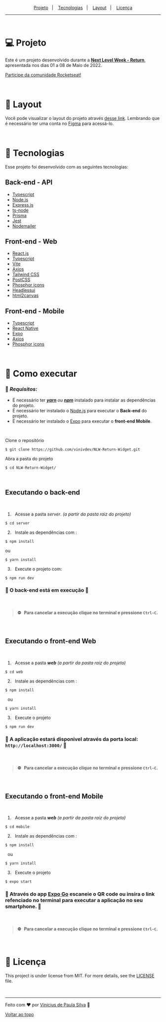 <p align="center">
  <a href="#-projeto">Projeto</a>&nbsp;&nbsp;&nbsp;|&nbsp;&nbsp;&nbsp;
  <a href="#-tecnologias">Tecnologias</a>&nbsp;&nbsp;&nbsp;|&nbsp;&nbsp;&nbsp;
  <a href="#-layout">Layout</a>&nbsp;&nbsp;&nbsp;|&nbsp;&nbsp;&nbsp;
  <a href="#-licença">Licença</a>
</p>

---

<br>

# 💻 Projeto
Este é um projeto desenvolvido durante a **[Next Level Week - Return](https://nextlevelweek.com/)**, apresentada nos dias 01 a 08 de Maio de 2022.

[Participe da comunidade Rocketseat!](https://discordapp.com/invite/gCRAFhc)

<br> 

# 🔖 Layout

Você pode visualizar o layout do projeto através [desse link](https://www.figma.com/community/file/1102912516166573468/Feedback-Widget). Lembrando que é necessário ter uma conta no [Figma](http://figma.com/) para acessá-lo.

<br>

# 🧪 Tecnologias

Esse projeto foi desenvolvido com as seguintes tecnologias:

## Back-end - API


- [Typescript](https://www.typescriptlang.org/)
- [Node.js](https://nodejs.org/en/)
- [Express.js](https://expressjs.com/)
- [ts-node](https://typestrong.org/ts-node/)
- [Prisma](https://www.prisma.io/)
- [Jest](https://jestjs.io/)
- [Nodemailer](https://nodemailer.com/about/)

## Front-end - Web
- [React.js](https://reactjs.org/)
- [Typescript](https://www.typescriptlang.org/)
- [Vite](https://vitejs.dev/)
- [Axios](https://axios-http.com/)
- [Tailwind CSS](https://tailwindcss.com/)
- [PostCSS](https://postcss.org/)
- [Phosphor icons](https://phosphoricons.com/)
- [Headlessui](https://headlessui.dev/)
- [html2canvas](https://html2canvas.hertzen.com/)

## Front-end - Mobile 
- [Typescript](https://www.typescriptlang.org/)
- [React Native](https://reactnative.dev/)
- [Expo](https://expo.dev/)
- [Axios](https://axios-http.com/)
- [Phosphor icons](https://phosphoricons.com/)

<br>


# 🚀 Como executar

  ###  🛑 **_Requisitos:_**

 * É necessário ter [**_yarn_**](https://yarnpkg.com/) *ou* [**_npm_**](https://www.npmjs.com/) instalado para instalar as dependências do projeto.
 * É necessário ter instalado o [Node.js](https://nodejs.org/en/) para executar o **Back-end** do projeto.
 * É necessário ter instalado o [Expo](https://expo.dev/) para executar o **front-end Mobile**.

<br>

Clone o repositório

```
$ git clone https://github.com/vinivdev/NLW-Return-Widget.git
```

Abra a pasta do projeto

```
$ cd NLW-Return-Widget/
```

<br>

## Executando o **back-end**

<br>

1. &nbsp; Acesse a pasta *_server_*. _(a partir da pasta raiz do projeto)_
```
$ cd server
```
2. &nbsp; Instale as dependências com :
```
$ npm install
```
ou
```
$ yarn install
```
3. &nbsp; Execute o projeto com:
```
$ npm run dev
```
### 🏁 O back-end está em execução 🏁

<br>

> #### ⛔ &nbsp; Para cancelar a execução clique no terminal e pressione ```Ctrl-C```.

<br>

## Executando o **front-end Web**

<br>

1. &nbsp; Acesse a pasta **_web_** _(a partir da pasta raiz do projeto)_
```
$ cd web
```
2. &nbsp; Instale as dependências com :
```
$ npm install
```
&nbsp; ou
```
$ yarn install
```
3. &nbsp; Execute o projeto
```
$ npm run dev
```
### 🏁 A aplicação estará disponivel através da porta local: **`http://localhost:3000/`** 🏁

<br>

> #### ⛔ &nbsp; Para cancelar a execução clique no terminal e pressione ```Ctrl-C```.

<br>

## Executando o **front-end Mobile**

 <br> 

1. &nbsp; Acesse a pasta **_web_** _(a partir da pasta raiz do projeto)_
```
$ cd mobile
```
2. &nbsp; Instale as dependências com :
```
$ npm install
```
&nbsp; ou
```
$ yarn install
```
3. &nbsp; Execute o projeto
```
$ expo start
```
### 🏁 Através do app [Expo Go](https://expo.dev/client) escaneie o QR code ou insira o link refenciado no terminal para executar a aplicação no seu smartphone. 🏁

<br>

> #### ⛔ &nbsp; Para cancelar a execução clique no terminal e pressione ```Ctrl-C```.

<br>

# 📜 Licença 

This project is under license from MIT. For more details, see the [LICENSE](LICENSE.md) file.

<br> 

---

Feito com ❤️ por <a href="https://github.com/vinivdev">Vinicius de Paula Silva</a> :wave: 

<a href="#top">Voltar ao topo</a>
